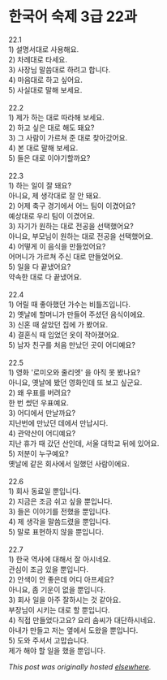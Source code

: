 # 한국어 숙제 3급 22과

<p>22.1<br>1) &#49444;&#47749;&#49436;&#45824;&#47196; &#49324;&#50857;&#54644;&#50836;.<br>2) &#52264;&#47168;&#45824;&#47196; &#53440;&#49464;&#50836;.<br>3) &#49324;&#51109;&#45784; &#47568;&#50432;&#45824;&#47196; &#54616;&#47140;&#44256; &#54633;&#45768;&#45796;.<br>4) &#47560;&#51020;&#45824;&#47196; &#54616;&#44256; &#49910;&#50612;&#50836;.<br>5) &#49324;&#49892;&#45824;&#47196; &#47568;&#54644; &#48372;&#49464;&#50836;.<br><br>22.2<br>1) &#51228;&#44032; &#54616;&#45716; &#45824;&#47196; &#46384;&#46972;&#54644; &#48372;&#49464;&#50836;.<br>2) &#54616;&#44256; &#49910;&#51008; &#45824;&#47196; &#54644;&#46020; &#46076;&#50836;?<br>3) &#44536; &#49324;&#46988;&#51060; &#44032;&#47476;&#52432; &#51456; &#45824;&#47196; &#52286;&#50500;&#44052;&#50612;&#50836;.<br>4) &#48376; &#45824;&#47196; &#47568;&#54644; &#48372;&#49464;&#50836;.<br>5) &#46308;&#51008; &#45824;&#47196; &#51060;&#50556;&#44592;&#54624;&#44620;&#50836;?<br><br>22.3<br>1) &#54616;&#45716; &#51068;&#51060; &#51096; &#46076;&#50836;?<br>&#50500;&#45768;&#50836;, &#51228; &#49373;&#44033;&#45824;&#47196; &#51096; &#50504; &#46076;&#50836;.<br>2) &#50612;&#51228; &#52629;&#44396; &#44221;&#44592;&#50640;&#49436; &#50612;&#45712; &#54016;&#51060; &#51060;&#44220;&#50612;&#50836;?<br>&#50696;&#49345;&#45824;&#47196; &#50864;&#47532; &#54016;&#51060; &#51060;&#44220;&#50612;&#50836;.<br>3) &#51088;&#44592;&#44032; &#50896;&#54616;&#45716; &#45824;&#47196; &#51204;&#44277;&#51012; &#49440;&#53469;&#54664;&#50612;&#50836;?<br>&#50500;&#45768;&#50836;, &#48512;&#47784;&#45784;&#51060; &#50896;&#54616;&#45716; &#45824;&#47196; &#51204;&#44277;&#51012; &#49440;&#53469;&#54664;&#50612;&#50836;.<br>4) &#50612;&#46523;&#44172; &#51060; &#51020;&#49885;&#51012; &#47564;&#46308;&#50632;&#50612;&#50836;?<br>&#50612;&#47672;&#45768;&#44032; &#44032;&#47476;&#52432; &#51452;&#49888; &#45824;&#47196; &#47564;&#46308;&#50632;&#50612;&#50836;.<br>5) &#51068;&#51012; &#45796; &#45149;&#45256;&#50612;&#50836;?<br>&#50557;&#49549;&#54620; &#45824;&#47196; &#45796; &#45149;&#45256;&#50612;&#50836;.<br><br>22.4<br>1) &#50612;&#47540; &#46412; &#51339;&#50500;&#54664;&#45912; &#44032;&#49688;&#45716; &#48708;&#53952;&#51592;&#51077;&#45768;&#45796;.<br>2) &#50715;&#45216;&#50640; &#54624;&#47672;&#45768;&#44032; &#47564;&#46308;&#50612; &#51452;&#49512;&#45912; &#51020;&#49885;&#51060;&#50640;&#50836;.<br>3) &#49888;&#54844; &#46412; &#49332;&#50520;&#45912; &#51665;&#50640; &#44032; &#48420;&#50612;&#50836;.<br>4) &#44208;&#54844;&#49885; &#46412; &#51077;&#50632;&#45912; &#50743;&#51060; &#51089;&#50500;&#51276;&#50612;&#50836;.<br>5) &#45224;&#51088; &#52828;&#44396;&#47484; &#52376;&#51020; &#47564;&#45228;&#45912; &#44275;&#51060; &#50612;&#46356;&#50696;&#50836;?<br><br>22.5<br>1) &#50689;&#54868; '&#47196;&#48120;&#50724;&#50752; &#51460;&#47532;&#50659;' &#51012; &#50500;&#51649; &#47803; &#48420;&#45208;&#50836;?<br>&#50500;&#45768;&#50836;, &#50715;&#45216;&#50640; &#48420;&#45912; &#50689;&#54868;&#51064;&#45936; &#46608; &#48372;&#44256; &#49910;&#44400;&#50836;.<br>2) &#50780; &#50864;&#54364;&#47484; &#48260;&#47140;&#50836;?<br>&#54620; &#48264; &#50044;&#45912; &#50864;&#54364;&#50696;&#50836;.<br>3) &#50612;&#46356;&#50640;&#49436; &#47564;&#45216;&#44620;&#50836;?<br>&#51648;&#45212;&#48264;&#50640; &#47564;&#45228;&#45912; &#45936;&#50640;&#49436; &#47564;&#45225;&#49884;&#45796;.<br>4) &#44288;&#50501;&#49328;&#51060; &#50612;&#46356;&#50696;&#50836;?<br>&#51648;&#45212; &#55092;&#44032; &#46412; &#44052;&#45912; &#49328;&#51064;&#45936;, &#49436;&#50872; &#45824;&#54617;&#44368; &#46244;&#50640; &#51080;&#50612;&#50836;.<br>5) &#51200;&#48516;&#51060; &#45572;&#44396;&#50696;&#50836;?<br>&#50715;&#45216;&#50640; &#44057;&#51008; &#54924;&#49324;&#50640;&#49436; &#51068;&#54664;&#45912; &#49324;&#46988;&#51060;&#50640;&#50836;.<br><br>22.6<br>1) &#54924;&#49324; &#46041;&#47308;&#51068; &#49104;&#51077;&#45768;&#45796;.<br>2) &#51648;&#44552;&#51008; &#51312;&#44552; &#49772;&#44256; &#49910;&#51012; &#49104;&#51077;&#45768;&#45796;.<br>3) &#46308;&#51008; &#51060;&#50556;&#44592;&#47484; &#51204;&#54664;&#51012; &#49104;&#51077;&#45768;&#45796;.<br>4) &#51228; &#49373;&#44033;&#51012; &#47568;&#50432;&#46300;&#47160;&#51012; &#49104;&#51077;&#45768;&#45796;.<br>5) &#47568;&#47196; &#54364;&#54788;&#54616;&#51648; &#50506;&#51012; &#49104;&#51077;&#45768;&#45796;.<br><br>22.7<br>1) &#54620;&#44397; &#50669;&#49324;&#50640; &#45824;&#54644;&#49436; &#51096; &#50500;&#49884;&#45348;&#50836;.<br>&#44288;&#49900;&#51060; &#51312;&#44552; &#51080;&#51012; &#49104;&#51077;&#45768;&#45796;.<br>2) &#50504;&#49353;&#51060; &#50504; &#51339;&#51008;&#45936; &#50612;&#46356; &#50500;&#54532;&#49464;&#50836;?<br>&#50500;&#45768;&#50836;, &#51328; &#44592;&#50868;&#51060; &#50630;&#51012; &#49104;&#51077;&#45768;&#45796;.<br>3) &#54924;&#49324; &#51068;&#51012; &#50500;&#51452; &#51096;&#54616;&#49884;&#45716; &#44163; &#44057;&#50500;&#50836;.<br>&#48512;&#51109;&#45784;&#51060; &#49884;&#53412;&#45716; &#45824;&#47196; &#54624; &#49104;&#51077;&#45768;&#45796;.<br>4) &#51649;&#51217; &#47564;&#46308;&#50632;&#45796;&#44256;&#50836;?  &#50836;&#47532; &#49564;&#50472;&#44032; &#45824;&#45800;&#54616;&#49884;&#45348;&#50836;.<br>&#50500;&#45236;&#44032; &#47564;&#46308;&#44256; &#51200;&#45716; &#50694;&#50640;&#49436; &#46020;&#50772;&#51012; &#49104;&#51077;&#45768;&#45796;.<br>5) &#46020;&#50752; &#51452;&#49492;&#49436; &#44256;&#47577;&#49845;&#45768;&#45796;.<br>&#51228;&#44032; &#54644;&#50556; &#54624; &#51068;&#51012; &#54664;&#51012; &#49104;&#51077;&#45768;&#45796;.</p>


*This post was originally hosted [elsewhere](http://planspace.blogspot.com/2009/05/3-22.html).*
